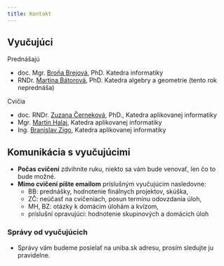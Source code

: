 ```yaml
---
title: Kontakt
---
```


## Vyučujúci

Prednášajú

* doc. Mgr. [Broňa Brejová](http://compbio.fmph.uniba.sk/~bbrejova/), PhD. Katedra informatiky
* RNDr. [Martina Bátorová](http://sccg.sk/~batorova/), PhD. Katedra algebry a geometrie (tento rok neprednáša)

Cvičia

* doc. RNDr. [Zuzana Černeková](https://dai.fmph.uniba.sk/w/Zuzana_Cernekova/sk), PhD., Katedra aplikovanej informatiky
* Mgr. [Martin Halaj](https://dai.fmph.uniba.sk/w/Martin_Halaj/sk), Katedra aplikovanej informatiky
* Ing. [Branislav Zigo](https://dai.fmph.uniba.sk/w/Branislav_Zigo/sk), Katedra aplikovanej informatiky
<!-- * Mgr. [Filip Kerák](https://dai.fmph.uniba.sk/w/Filip_Kerak/sk), Katedra aplikovanej informatiky -->

## Komunikácia s vyučujúcimi

* **Počas cvičení** zdvihnite ruku, niekto sa vám bude venovať, len čo to bude možné.
* **Mimo cvičení píšte emailom** príslušným vyučujúcim nasledovne:
  * BB: prednášky, hodnotenie finálnych projektov, skúška,
  * ZČ: neúčasť na cvičeniach, posun termínu odovzdania úloh,
  * MH, BZ: otázky k domácim úlohám a kvízom,
  * príslušní opravujúci: hodnotenie skupinových a domácich úloh

### Správy od vyučujúcich

* Správy vám budeme posielať na uniba.sk adresu, prosím sledujte ju pravidelne.

